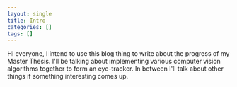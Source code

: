 ```yaml
---
layout: single
title: Intro
categories: []
tags: []
---
```


Hi everyone, I intend to use this blog thing to write about the progress of my Master Thesis.
I'll be talking about implementing various computer vision algorithms together to form an
eye-tracker. In between I'll talk about other things if something interesting comes up.
